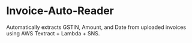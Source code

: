 # Invoice-Auto-Reader
Automatically extracts GSTIN, Amount, and Date from uploaded invoices using AWS Textract + Lambda + SNS.
